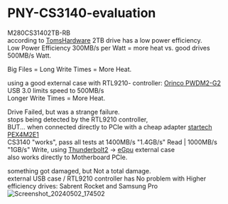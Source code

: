 # PNY-CS3140-evaluation

M280CS31402TB-RB </br>
according to [TomsHardware](https://www.tomshardware.com/reviews/pny-xlr8-cs3140-ssd-review/2) 2TB drive has a low power efficiency. </br>
Low Power Efficiency 300MB/s per Watt = more heat vs. good drives 500MB/s Watt. </br>

Big Files = Long Write Times = More Heat. </br>

using a good external case with RTL9210- controller: [Orinco PWDM2-G2](https://www.orico.cc/us/product/detail/8037.html) </br>
USB 3.0 limits speed to 500MB/s </br>
Longer Write Times = More Heat. </br>

Drive Failed, but was a strange failure. </br>
stops being detected by the RTL9210 controller, </br>
BUT... when connected directly to PCIe with a cheap adapter [startech PEX4M2E1](https://www.startech.com/en-us/hdd/pex4m2e1)  </br>
CS3140 "works", pass all tests at 1400MB/s "1.4GB/s" Read | 1000MB/s "1GB/s" Write,
using [Thunderbolt2](https://en.wikipedia.org/wiki/Thunderbolt_(interface)#Thunderbolt_2) -> [eGpu](https://egpu.io/best-egpu-buyers-guide/) external case </br>
also works directly to Motherboard PCIe. </br>

something got damaged, but Not a total damage. </br>
external USB case / RTL9210 controller has No problem with Higher efficiency drives: Sabrent Rocket and Samsung Pro </br>
![Screenshot_20240502_174502](https://github.com/juanpc2018/PNY-CS3140-evaluation/assets/33388902/9284acb4-74fc-457e-b91d-49919567c081)
